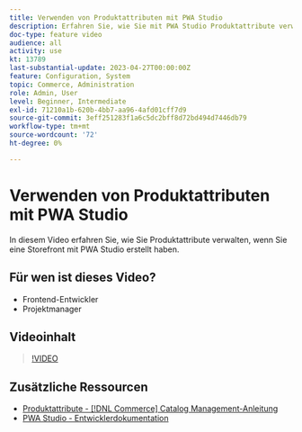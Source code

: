 ```yaml
---
title: Verwenden von Produktattributen mit PWA Studio
description: Erfahren Sie, wie Sie mit PWA Studio Produktattribute verwalten.
doc-type: feature video
audience: all
activity: use
kt: 13789
last-substantial-update: 2023-04-27T00:00:00Z
feature: Configuration, System
topic: Commerce, Administration
role: Admin, User
level: Beginner, Intermediate
exl-id: 71210a1b-620b-4bb7-aa96-4afd01cff7d9
source-git-commit: 3eff251283f1a6c5dc2bff8d72bd494d7446db79
workflow-type: tm+mt
source-wordcount: '72'
ht-degree: 0%

---
```


# Verwenden von Produktattributen mit PWA Studio

In diesem Video erfahren Sie, wie Sie Produktattribute verwalten, wenn Sie eine Storefront mit PWA Studio erstellt haben.

## Für wen ist dieses Video?

- Frontend-Entwickler
- Projektmanager

## Videoinhalt

>[!VIDEO](https://video.tv.adobe.com/v/343788?quality=12&learn=on)

## Zusätzliche Ressourcen

- [Produktattribute - [!DNL Commerce] Catalog Management-Anleitung](https://experienceleague.adobe.com/docs/commerce-admin/catalog/product-attributes/product-attributes.html)
- [PWA Studio - Entwicklerdokumentation](https://developer.adobe.com/commerce/pwa-studio/)

